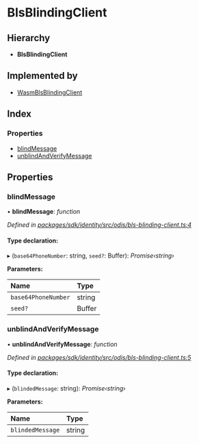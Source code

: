 # BlsBlindingClient

## Hierarchy

* **BlsBlindingClient**

## Implemented by

* [WasmBlsBlindingClient](../classes/_odis_bls_blinding_client_.wasmblsblindingclient.md)

## Index

### Properties

* [blindMessage](_odis_bls_blinding_client_.blsblindingclient.md#blindmessage)
* [unblindAndVerifyMessage](_odis_bls_blinding_client_.blsblindingclient.md#unblindandverifymessage)

## Properties

### blindMessage

• **blindMessage**: _function_

_Defined in_ [_packages/sdk/identity/src/odis/bls-blinding-client.ts:4_](https://github.com/celo-org/celo-monorepo/blob/master/packages/sdk/identity/src/odis/bls-blinding-client.ts#L4)

#### Type declaration:

▸ \(`base64PhoneNumber`: string, `seed?`: Buffer\): _Promise‹string›_

**Parameters:**

| Name | Type |
| :--- | :--- |
| `base64PhoneNumber` | string |
| `seed?` | Buffer |

### unblindAndVerifyMessage

• **unblindAndVerifyMessage**: _function_

_Defined in_ [_packages/sdk/identity/src/odis/bls-blinding-client.ts:5_](https://github.com/celo-org/celo-monorepo/blob/master/packages/sdk/identity/src/odis/bls-blinding-client.ts#L5)

#### Type declaration:

▸ \(`blindedMessage`: string\): _Promise‹string›_

**Parameters:**

| Name | Type |
| :--- | :--- |
| `blindedMessage` | string |


